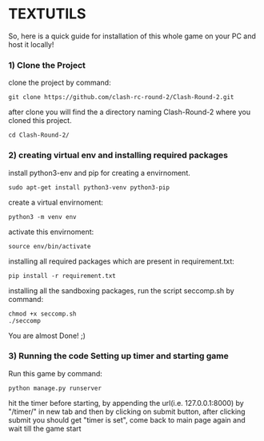 # TEXTUTILS

So, here is a quick guide for installation of this whole game on your PC and host it locally!

### 1) Clone the Project

clone the project by command:
	
	git clone https://github.com/clash-rc-round-2/Clash-Round-2.git

after clone you will find the a directory naming Clash-Round-2 where you cloned this project.

	cd Clash-Round-2/

### 2) creating virtual env and installing required packages

install python3-env and pip for creating a envirnoment.

	sudo apt-get install python3-venv python3-pip

create a virtual envirnoment:

	python3 -m venv env

activate this envirnoment:

	source env/bin/activate

installing all required packages which are present in requirement.txt:

	pip install -r requirement.txt
	
installing all the sandboxing packages, run the script seccomp.sh by command:

	chmod +x seccomp.sh
	./seccomp

You are almost Done! ;)

### 3) Running the code Setting up timer and starting game

Run this game by command:

	python manage.py runserver

hit the timer before starting, by appending the url(i.e. 127.0.0.1:8000) by "/timer/" in new tab and then by clicking on submit button, after clicking submit you should get "timer is set", come back to main page again and wait till the game start
